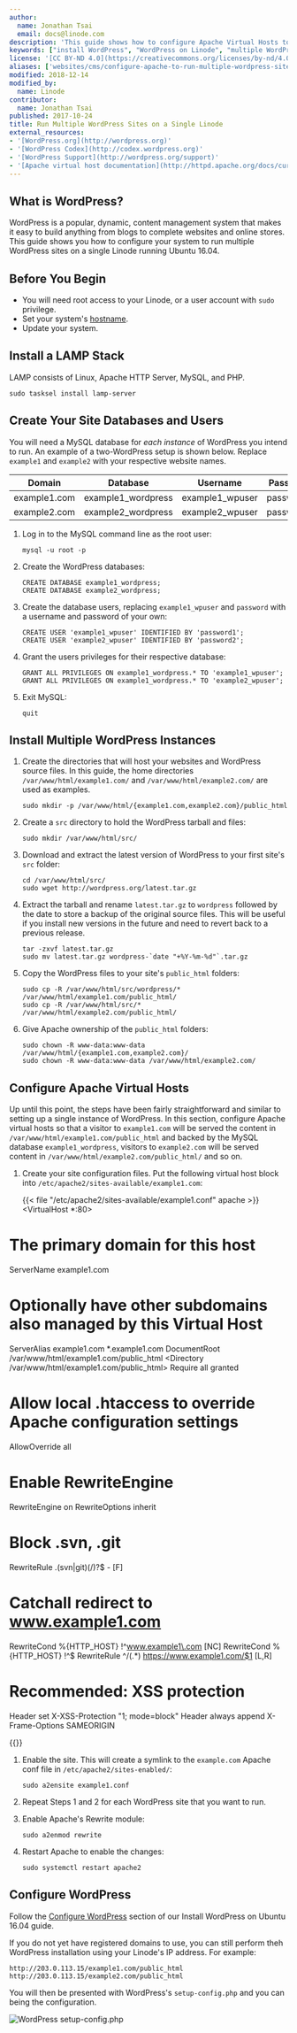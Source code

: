 ```yaml
---
author:
  name: Jonathan Tsai
  email: docs@linode.com
description: 'This guide shows how to configure Apache Virtual Hosts to serve multiple WordPress sites from the same Linode.'
keywords: ["install WordPress", "WordPress on Linode", "multiple WordPress", "how to configure WordPress"]
license: '[CC BY-ND 4.0](https://creativecommons.org/licenses/by-nd/4.0)'
aliases: ['websites/cms/configure-apache-to-run-multiple-wordpress-sites-on-one-linode']
modified: 2018-12-14
modified_by:
  name: Linode
contributor:
  name: Jonathan Tsai
published: 2017-10-24
title: Run Multiple WordPress Sites on a Single Linode
external_resources:
- '[WordPress.org](http://wordpress.org)'
- '[WordPress Codex](http://codex.wordpress.org)'
- '[WordPress Support](http://wordpress.org/support)'
- '[Apache virtual host documentation](http://httpd.apache.org/docs/current/vhosts/)'
---
```



<!--![WordPress on Apache](Multiple_WordPress.jpg)-->

## What is WordPress?

WordPress is a popular, dynamic, content management system that makes it easy to build anything from blogs to complete websites and online stores. This guide shows you how to configure your system to run multiple WordPress sites on a single Linode running Ubuntu 16.04.

## Before You Begin

- You will need root access to your Linode, or a user account with `sudo` privilege.
- Set your system's [hostname](/docs/getting-started/#setting-the-hostname).
- Update your system.

## Install a LAMP Stack

LAMP consists of Linux, Apache HTTP Server, MySQL, and PHP.

    sudo tasksel install lamp-server

## Create Your Site Databases and Users

You will need a MySQL database for *each instance* of WordPress you intend to run. An example of a two-WordPress setup is shown below. Replace `example1` and `example2` with your respective website names.

| Domain | Database | Username | Password |
| ---------| ---------| ---------| -------- |
| example1.com | example1_wordpress | example1_wpuser | password1 |
| example2.com | example2_wordpress | example2_wpuser | password2 |

1.  Log in to the MySQL command line as the root user:

        mysql -u root -p

1.  Create the WordPress databases:

        CREATE DATABASE example1_wordpress;
        CREATE DATABASE example2_wordpress;

1.  Create the database users, replacing `example1_wpuser` and `password` with a username and password of your own:

        CREATE USER 'example1_wpuser' IDENTIFIED BY 'password1';
        CREATE USER 'example2_wpuser' IDENTIFIED BY 'password2';

1.  Grant the users privileges for their respective database:

        GRANT ALL PRIVILEGES ON example1_wordpress.* TO 'example1_wpuser';
        GRANT ALL PRIVILEGES ON example1_wordpress.* TO 'example2_wpuser';

1.  Exit MySQL:

        quit

## Install Multiple WordPress Instances

1.  Create the directories that will host your websites and WordPress source files. In this guide, the home directories `/var/www/html/example1.com/` and `/var/www/html/example2.com/` are used as examples.

        sudo mkdir -p /var/www/html/{example1.com,example2.com}/public_html

1.  Create a `src` directory to hold the WordPress tarball and files:

        sudo mkdir /var/www/html/src/

1.  Download and extract the latest version of WordPress to your first site's `src` folder:

        cd /var/www/html/src/
        sudo wget http://wordpress.org/latest.tar.gz

1.  Extract the tarball and rename `latest.tar.gz` to `wordpress` followed by the date to store a backup of the original source files. This will be useful if you install new versions in the future and need to revert back to a previous release.

        tar -zxvf latest.tar.gz
        sudo mv latest.tar.gz wordpress-`date "+%Y-%m-%d"`.tar.gz

1.  Copy the WordPress files to your site's `public_html` folders:

        sudo cp -R /var/www/html/src/wordpress/* /var/www/html/example1.com/public_html/
        sudo cp -R /var/www/html/src/* /var/www/html/example2.com/public_html/

1.  Give Apache ownership of the `public_html` folders:

        sudo chown -R www-data:www-data /var/www/html/{example1.com,example2.com}/
        sudo chown -R www-data:www-data /var/www/html/example2.com/

## Configure Apache Virtual Hosts

Up until this point, the steps have been fairly straightforward and similar to setting up a single instance of WordPress. In this section, configure Apache virtual hosts so that a visitor to `example1.com` will be served the content in `/var/www/html/example1.com/public_html` and backed by the MySQL database `example1_wordpress`, visitors to `example2.com` will be served content in `/var/www/html/example2.com/public_html/` and so on.

1.  Create your site configuration files. Put the following virtual host block into `/etc/apache2/sites-available/example1.com`:

    {{< file "/etc/apache2/sites-available/example1.conf" apache >}}
<VirtualHost *:80>
# The primary domain for this host
ServerName example1.com
# Optionally have other subdomains also managed by this Virtual Host
ServerAlias example1.com *.example1.com
DocumentRoot /var/www/html/example1.com/public_html
<Directory /var/www/html/example1.com/public_html>
Require all granted
# Allow local .htaccess to override Apache configuration settings
AllowOverride all
</Directory>
# Enable RewriteEngine
RewriteEngine on
RewriteOptions inherit

# Block .svn, .git
RewriteRule \.(svn|git)(/)?$ - [F]

# Catchall redirect to www.example1.com
RewriteCond %{HTTP_HOST}   !^www.example1\.com [NC]
RewriteCond %{HTTP_HOST}   !^$
RewriteRule ^/(.*)         https://www.example1.com/$1 [L,R]

# Recommended: XSS protection
<IfModule mod_headers.c>
Header set X-XSS-Protection "1; mode=block"
Header always append X-Frame-Options SAMEORIGIN
</IfModule>
</VirtualHost>

{{</file >}}


1.  Enable the site. This will create a symlink to the `example.com` Apache conf file in `/etc/apache2/sites-enabled/`:

        sudo a2ensite example1.conf

1.  Repeat Steps 1 and 2 for each WordPress site that you want to run.

1.  Enable Apache's Rewrite module:

        sudo a2enmod rewrite

1.  Restart Apache to enable the changes:

        sudo systemctl restart apache2


## Configure WordPress

Follow the [Configure WordPress](/docs/websites/cms/install-wordpress-on-ubuntu-16-04/#configure-wordpress) section of our Install WordPress on Ubuntu 16.04 guide.

If you do not yet have registered domains to use, you can still perform theh WordPress installation using your Linode's IP address. For example:

    http://203.0.113.15/example1.com/public_html
    http://203.0.113.15/example2.com/public_html

You will then be presented with WordPress's `setup-config.php` and you can being the configuration.

![WordPress setup-config.php](wordpress-setup-config-php.png)

